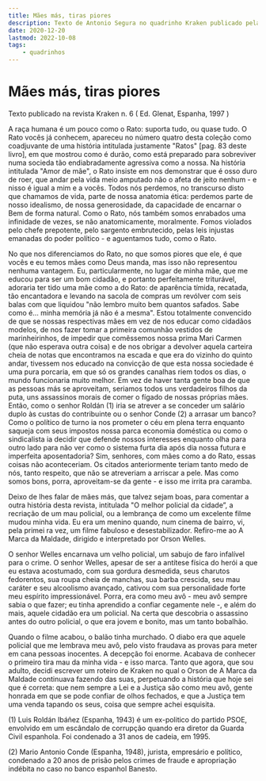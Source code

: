 ```yaml
---
title: Mães más, tiras piores
description: Texto de Antonio Segura no quadrinho Kraken publicado pela editora Figura.
date: 2020-12-20
lastmod: 2022-10-08
tags:
    - quadrinhos
---
```


# Mães más, tiras piores

Texto publicado na revista Kraken n. 6 ( Ed. Glenat, Espanha, 1997 )

A raça humana é um pouco como o Rato: suporta tudo, ou quase tudo. O Rato vocês já conhecem, apareceu no número quatro desta coleção como coadjuvante de uma história intitulada justamente "Ratos" [pag. 83 deste livro], em que mostrou como é durão, como está preparado para sobreviver numa socieda tão endiabradamente agressiva como a nossa. Na história intitulada "Amor de mãe", o Rato insiste em nos demonstrar que é osso duro de roer, que andar pela vida meio amputado não o afeta de jeito nenhum - e nisso é igual a mim e a vocês. Todos nós perdemos, no transcurso disto que chamamos de vida, parte de nossa anatomia ética: perdemos parte de nosso idealismo, de nossa generosidade, da capacidade de encarnar o Bem de forma natural. Como o Rato, nós também somos enrabados uma infinidade de vezes, se não anatomicamente, moralmente. Fomos violados pelo chefe prepotente, pelo sargento embrutecido, pelas leis injustas emanadas do poder político - e aguentamos tudo, como o Rato.

No que nos diferenciamos do Rato, no que somos piores que ele, é que vocês e eu temos mães como Deus manda, mas isso não representou nenhuma vantagem. Eu, particularmente, no lugar de minha mãe, que me educou para ser um bom cidadão, e portanto perfeitamente triturável, adoraria ter tido uma mãe como a do Rato: de aparência tímida, recatada, tão encantadora e levando na sacola de compras um revólver com seis balas com que liquidou "não lembro muito bem quantos safados. Sabe como é... minha memória já não é a mesma". Estou totalmente convencido de que se nossas respectivas mães em vez de nos educar como cidadãos modelos, de nos fazer tomar a primeira comunhão vestidos de marinheirinhos, de impedir que comêssemos nossa prima Mari Carmen (que não esperava outra coisa) e de nos obrigar a devolver aquela carteira cheia de notas que encontramos na escada e que era do vizinho do quinto andar, tivessem nos educado na convicção de que esta nossa sociedade é uma pura porcaria, em que só os grandes canalhas riem todos os dias, o mundo funcionaria muito melhor. Em vez de haver tanta gente boa de que as pessoas más se aproveitam, seriamos todos uns verdadeiros filhos da puta, uns assassinos morais de comer o fígado de nossas próprias mães. Então, como o senhor Roldán (1) iria se atrever a se conceder um salário duplo às custas do contribuinte ou o senhor Conde (2) a arrasar um banco? Como o político de turno ia nos prometer o céu em plena terra enquanto saqueja com seus impostos nossa parca economia doméstica ou como o sindicalista ia decidir que defende nossos interesses enquanto olha para outro lado para não ver como o sistema furta dia após dia nossa futura e imperfeita aposentadoria? Sim, senhores, com mães como a do Rato, essas coisas não aconteceriam. Os citados anteriormente teriam tanto medo de nós, tanto respeito, que não se atreveriam a arriscar a pele. Mas como somos bons, porra, aproveitam-se da gente - e isso me irrita pra caramba.

Deixo de lhes falar de mães más, que talvez sejam boas, para comentar a outra história desta revista, intitulada "O meIhor policial da cidade”, a recriação de um mau policial, ou a lembrança de como um excelente filme mudou minha vida. Eu era um menino quando, num cinema de bairro, vi, pela primei ra vez, um filme fabuloso e desestabilizador. Refiro-me ao A Marca da Maldade, dirigido e interpretado por Orson Welles.

O senhor Welles encarnava um velho policial, um sabujo de faro infalível para o crime. O senhor Welles, apesar de ser a antítese física do herói a que eu estava acostumado, com sua gordura desmedida, seus charutos fedorentos, sua roupa cheia de manchas, sua barba crescida, seu mau caráter e seu alcoolismo avançado, cativou com sua personalidade forte meu espírito impressionável. Porra, era como meu avô - meu avô sempre sabia o que fazer; eu tinha aprendido a confiar cegamente nele -, e além do mais, aquele cidadão era um policial. Na certa que descobria o assassino antes do outro policial, o que era jovem e bonito, mas um tanto bobalhão.

Quando o filme acabou, o balão tinha murchado. O diabo era que aquele policial que me lembrava meu avô, pelo visto fraudava as provas para meter em cana pessoas inocentes. A decepção foi enorme. Acabava de conhecer o primeiro tira mau da minha vida - e isso marca. Tanto que agora, que sou adulto, decidi escrever um roteiro de Kraken no qual o Orson de A Marca da Maldade continuava fazendo das suas, perpetuando a história que hoje sei que é correta: que nem sempre a Lei e a Justiça são como meu avô, gente honrada em que se pode confiar de olhos fechados, e que a Justiça tem uma venda tapando os seus, coisa que sempre achei esquisita.

(1) Luis Roldán Ibáñez (Espanha, 1943) é um ex-politico do partido PSOE, envolvido em um escândalo de corrupção quando era diretor da Guarda Civil espanhola. Foi condenado a 31 anos de cadeia, em 1995. 

(2) Mario Antonio Conde (Espanha, 1948), jurista, empresário e político, condenado a 20 anos de prisão pelos crimes de fraude e apropriação indébita no caso no banco espanhol Banesto.